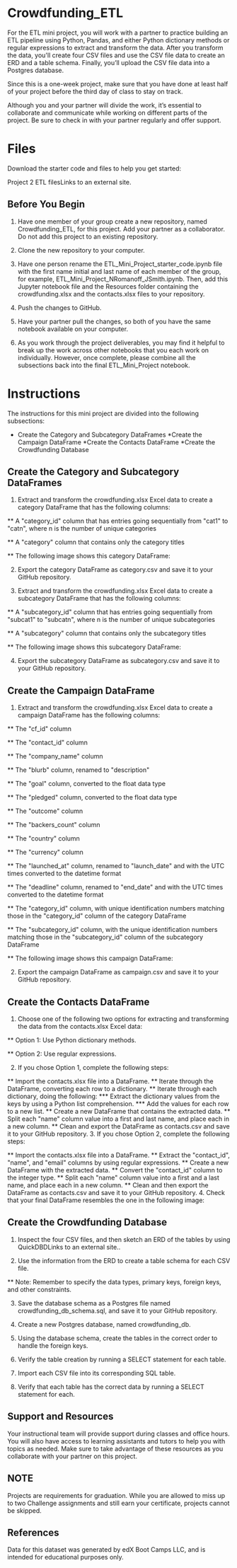 # Crowdfunding_ETL

For the ETL mini project, you will work with a partner to practice building an ETL pipeline using Python, Pandas, and either Python dictionary methods or regular expressions to extract and transform the data. After you transform the data, you'll create four CSV files and use the CSV file data to create an ERD and a table schema. Finally, you’ll upload the CSV file data into a Postgres database.

Since this is a one-week project, make sure that you have done at least half of your project before the third day of class to stay on track.

Although you and your partner will divide the work, it’s essential to collaborate and communicate while working on different parts of the project. Be sure to check in with your partner regularly and offer support.

# Files
Download the starter code and files to help you get started:

Project 2 ETL filesLinks to an external site.

## Before You Begin
1. Have one member of your group create a new repository, named Crowdfunding_ETL, for this project. Add your partner as a collaborator. Do not add this project to an existing repository.

2. Clone the new repository to your computer.

3. Have one person rename the ETL_Mini_Project_starter_code.ipynb file with the first name initial and last name of each member of the group, for example, ETL_Mini_Project_NRomanoff_JSmith.ipynb. Then, add this Jupyter notebook file and the Resources folder containing the crowdfunding.xlsx and the contacts.xlsx files to your repository.

4. Push the changes to GitHub.

5. Have your partner pull the changes, so both of you have the same notebook available on your computer.

6. As you work through the project deliverables, you may find it helpful to break up the work across other notebooks that you each work on individually. However, once complete, please combine all the subsections back into the final ETL_Mini_Project notebook.

# Instructions
The instructions for this mini project are divided into the following subsections:

- Create the Category and Subcategory DataFrames
*Create the Campaign DataFrame
*Create the Contacts DataFrame
*Create the Crowdfunding Database

## Create the Category and Subcategory DataFrames
1. Extract and transform the crowdfunding.xlsx Excel data to create a category DataFrame that has the following columns:

** A "category_id" column that has entries going sequentially from "cat1" to "catn", where n is the number of unique categories

** A "category" column that contains only the category titles

** The following image shows this category DataFrame:


2. Export the category DataFrame as category.csv and save it to your GitHub repository.

3. Extract and transform the crowdfunding.xlsx Excel data to create a subcategory DataFrame that has the following columns:

** A "subcategory_id" column that has entries going sequentially from "subcat1" to "subcatn", where n is the number of unique subcategories

** A "subcategory" column that contains only the subcategory titles

** The following image shows this subcategory DataFrame:



4. Export the subcategory DataFrame as subcategory.csv and save it to your GitHub repository.

## Create the Campaign DataFrame
1. Extract and transform the crowdfunding.xlsx Excel data to create a campaign DataFrame has the following columns:

** The "cf_id" column

** The "contact_id" column

** The "company_name" column

** The "blurb" column, renamed to "description"

** The "goal" column, converted to the float data type

** The "pledged" column, converted to the float data type

** The "outcome" column

** The "backers_count" column

** The "country" column

** The "currency" column

** The "launched_at" column, renamed to "launch_date" and with the UTC times converted to the datetime format

** The "deadline" column, renamed to "end_date" and with the UTC times converted to the datetime format

** The "category_id" column, with unique identification numbers matching those in the "category_id" column of the category DataFrame

** The "subcategory_id" column, with the unique identification numbers matching those in the "subcategory_id" column of the subcategory DataFrame

** The following image shows this campaign DataFrame:



2. Export the campaign DataFrame as campaign.csv and save it to your GitHub repository.

## Create the Contacts DataFrame
1. Choose one of the following two options for extracting and transforming the data from the contacts.xlsx Excel data:

** Option 1: Use Python dictionary methods.

** Option 2: Use regular expressions.

2. If you chose Option 1, complete the following steps:

** Import the contacts.xlsx file into a DataFrame.
** Iterate through the DataFrame, converting each row to a dictionary.
** Iterate through each dictionary, doing the following:
*** Extract the dictionary values from the keys by using a Python list comprehension.
*** Add the values for each row to a new list.
** Create a new DataFrame that contains the extracted data.
** Split each "name" column value into a first and last name, and place each in a new column.
** Clean and export the DataFrame as contacts.csv and save it to your GitHub repository.
3. If you chose Option 2, complete the following steps:

** Import the contacts.xlsx file into a DataFrame.
** Extract the "contact_id", "name", and "email" columns by using regular expressions.
** Create a new DataFrame with the extracted data.
** Convert the "contact_id" column to the integer type.
** Split each "name" column value into a first and a last name, and place each in a new column.
** Clean and then export the DataFrame as contacts.csv and save it to your GitHub repository.
4. Check that your final DataFrame resembles the one in the following image:



## Create the Crowdfunding Database
1. Inspect the four CSV files, and then sketch an ERD of the tables by using QuickDBDLinks to an external site..

2. Use the information from the ERD to create a table schema for each CSV file.

** Note: Remember to specify the data types, primary keys, foreign keys, and other constraints.

3. Save the database schema as a Postgres file named crowdfunding_db_schema.sql, and save it to your GitHub repository.

4. Create a new Postgres database, named crowdfunding_db.

5. Using the database schema, create the tables in the correct order to handle the foreign keys.

6. Verify the table creation by running a SELECT statement for each table.

7. Import each CSV file into its corresponding SQL table.

8. Verify that each table has the correct data by running a SELECT statement for each.



## Support and Resources
Your instructional team will provide support during classes and office hours. You will also have access to learning assistants and tutors to help you with topics as needed. Make sure to take advantage of these resources as you collaborate with your partner on this project.



## NOTE
Projects are requirements for graduation. While you are allowed to miss up to two Challenge assignments and still earn your certificate, projects cannot be skipped.

## References
Data for this dataset was generated by edX Boot Camps LLC, and is intended for educational purposes only.
